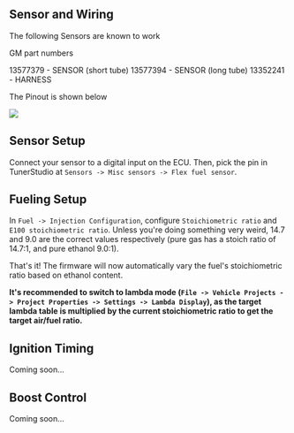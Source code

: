 ## Sensor and Wiring

The following Sensors are known to work

GM part numbers

13577379 - SENSOR (short tube)
13577394 - SENSOR (long tube) 
13352241 - HARNESS 

The Pinout is shown below

![](https://i.imgur.com/RGOmlZq.png)


## Sensor Setup

Connect your sensor to a digital input on the ECU.  Then, pick the pin in TunerStudio at `Sensors -> Misc sensors -> Flex fuel sensor`.

## Fueling Setup

In `Fuel -> Injection Configuration`, configure `Stoichiometric ratio` and `E100 stoichiometric ratio`.  Unless you're doing something very weird, 14.7 and 9.0 are the correct values respectively (pure gas has a stoich ratio of 14.7:1, and pure ethanol 9.0:1).

That's it! The firmware will now automatically vary the fuel's stoichiometric ratio based on ethanol content.

**It's recommended to switch to lambda mode (`File -> Vehicle Projects -> Project Properties -> Settings -> Lambda Display`), as the target lambda table is multiplied by the current stoichiometric ratio to get the target air/fuel ratio.**

## Ignition Timing

Coming soon...

## Boost Control

Coming soon...